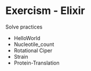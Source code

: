 # Exercism - Elixir

Solve practices

- HelloWorld
- Nucleotile_count
- Rotational Ciper
- Strain
- Protein-Translation

